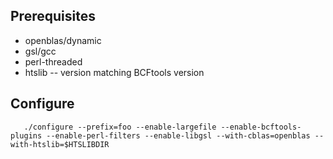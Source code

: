 
Prerequisites
-------------

-   openblas/dynamic
-   gsl/gcc
-   perl-threaded
-   htslib -- version matching BCFtools version

Configure
---------

`   ./configure --prefix=foo --enable-largefile --enable-bcftools-plugins --enable-perl-filters --enable-libgsl --with-cblas=openblas --with-htslib=$HTSLIBDIR`
